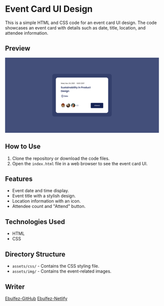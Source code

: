 # Event Card UI Design

This is a simple HTML and CSS code for an event card UI design. The code showcases an event card with details such as date, title, location, and attendee information.

## Preview

![Event Card Preview](https://github.com/ebulfez21/Event-Card-UI-Design/blob/main/assets/img/readme.png)

## How to Use

1. Clone the repository or download the code files.
2. Open the `index.html` file in a web browser to see the event card UI.

## Features

- Event date and time display.
- Event title with a stylish design.
- Location information with an icon.
- Attendee count and "Attend" button.

## Technologies Used

- HTML
- CSS

## Directory Structure

- `assets/css/` - Contains the CSS styling file.
- `assets/img/` - Contains the event-related images.

## Writer

[Ebulfez-GitHub](https://github.com/ebulfez21/Event-Card-UI-Design)
[Ebulfez-Netlify](https://ebulfez-event-card-ui-design.netlify.app/)